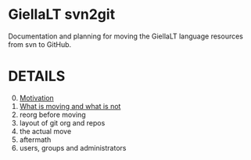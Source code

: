# GiellaLT svn2git

Documentation and planning for moving the GiellaLT language resources from svn to GitHub.

# DETAILS

0. [Motivation](doc/Motivation.md)
0. [What is moving and what is not](doc/WhatAndWhatNot.md)
0. reorg before moving
0. layout of git org and repos
0. the actual move
0. aftermath
0. users, groups and administrators
